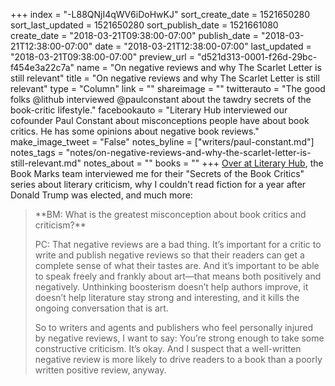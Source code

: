 +++
index = "-L88QNjI4qWV6iDoHwKJ"
sort_create_date = 1521650280
sort_last_updated = 1521650280
sort_publish_date = 1521661080
create_date = "2018-03-21T09:38:00-07:00"
publish_date = "2018-03-21T12:38:00-07:00"
date = "2018-03-21T12:38:00-07:00"
last_updated = "2018-03-21T09:38:00-07:00"
preview_url = "d521d313-0001-f26d-29bc-f454e3a22c7a"
name = "On negative reviews and why The Scarlet Letter is still relevant"
title = "On negative reviews and why The Scarlet Letter is still relevant"
type = "Column"
link = ""
shareimage = ""
twitterauto = "The good folks @lithub interviewed @paulconstant about the tawdry secrets of the book-critic lifestyle."
facebookauto = "Literary Hub interviewed our cofounder Paul Constant about misconceptions people have about book critics. He has some opinions about negative book reviews."
make_image_tweet = "False"
notes_byline = ["writers/paul-constant.md"]
notes_tags = "notes/on-negative-reviews-and-why-the-scarlet-letter-is-still-relevant.md"
notes_about = ""
books = ""
+++
[Over at Literary Hub](http://bookmarks.reviews/), the Book Marks team interviewed me for their "Secrets of the Book Critics" series about literary criticism, why I couldn't read fiction for a year after Donald Trump was elected, and much more:

<blockquote><p class="noindent">**BM: What is the greatest misconception about book critics and criticism?**</p>

<p class="noindent">PC: That negative reviews are a bad thing. It’s important for a critic to write and publish negative reviews so that their readers can get a complete sense of what their tastes are. And it’s important to be able to speak freely and frankly about art—that means both positively and negatively. Unthinking boosterism doesn’t help authors improve, it doesn’t help literature stay strong and interesting, and it kills the ongoing conversation that is art.</p>

<p class="noindent">So to writers and agents and publishers who feel personally injured by negative reviews, I want to say: You’re strong enough to take some constructive criticism. It’s okay. And I suspect that a well-written negative review is more likely to drive readers to a book than a poorly written positive review, anyway.</p></blockquote>